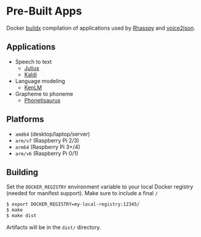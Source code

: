 # Pre-Built Apps

Docker [buildx](https://docs.docker.com/buildx/working-with-buildx/) compilation of applications used by [Rhasspy](https://github.com/rhasspy) and [voice2json](https://voice2json.org).

## Applications

* Speech to text
    * [Julius](https://github.com/julius-speech/julius)
    * [Kaldi](https://kaldi-asr.org)
* Language modeling
    * [KenLM](https://kheafield.com/code/kenlm/)
* Grapheme to phoneme
    * [Phonetisaurus](https://github.com/AdolfVonKleist/Phonetisaurus)

## Platforms

* `amd64` (desktop/laptop/server)
* `arm/v7` (Raspberry Pi 2/3)
* `arm64` (Raspberry Pi 3+/4)
* `arm/v6` (Raspberry Pi 0/1)

## Building

Set the `DOCKER_REGISTRY` environment variable to your local Docker registry (needed for manifest support). Make sure to include a final `/`

```bash
$ export DOCKER_REGISTRY=my-local-registry:12345/
$ make
$ make dist
```

Artifacts will be in the `dist/` directory.
